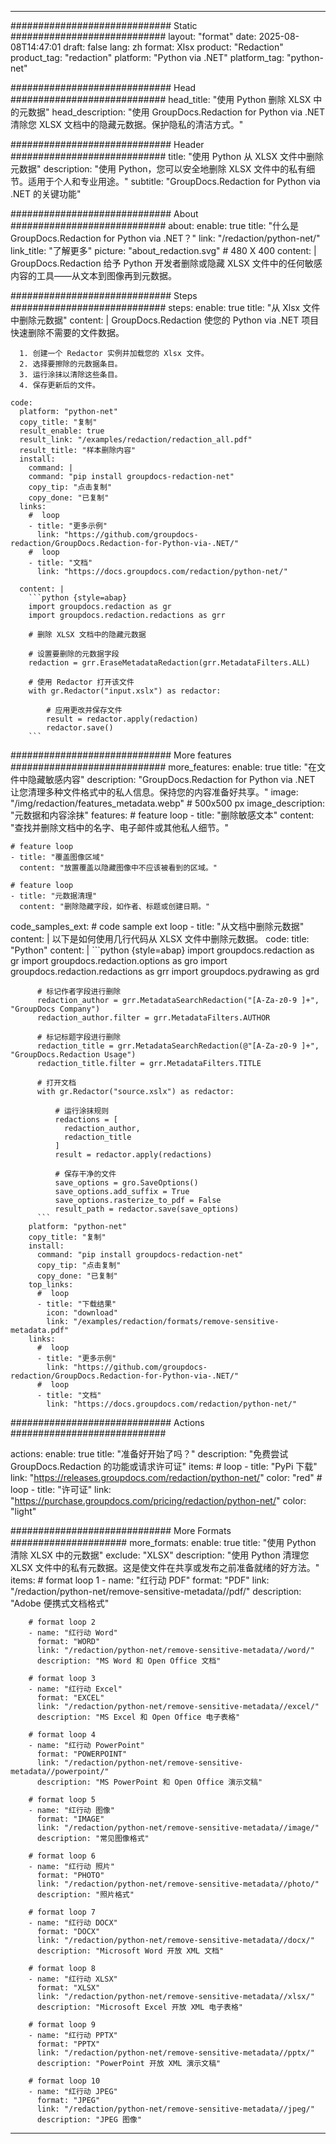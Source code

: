
---
############################# Static ############################
layout: "format"
date:  2025-08-08T14:47:01
draft: false
lang: zh
format: Xlsx
product: "Redaction"
product_tag: "redaction"
platform: "Python via .NET"
platform_tag: "python-net"

############################# Head ############################
head_title: "使用 Python 删除 XLSX 中的元数据"
head_description: "使用 GroupDocs.Redaction for Python via .NET 清除您 XLSX 文档中的隐藏元数据。保护隐私的清洁方式。"

############################# Header ############################
title: "使用 Python 从 XLSX 文件中删除元数据" 
description: "使用 Python，您可以安全地删除 XLSX 文件中的私有细节。适用于个人和专业用途。"
subtitle: "GroupDocs.Redaction for Python via .NET 的关键功能" 

############################# About ############################
about:
    enable: true
    title: "什么是 GroupDocs.Redaction for Python via .NET？"
    link: "/redaction/python-net/"
    link_title: "了解更多"
    picture: "about_redaction.svg" # 480 X 400
    content: |
       GroupDocs.Redaction 给予 Python 开发者删除或隐藏 XLSX 文件中的任何敏感内容的工具——从文本到图像再到元数据。

############################# Steps ############################
steps:
    enable: true
    title: "从 Xlsx 文件中删除元数据"
    content: |
      GroupDocs.Redaction 使您的 Python via .NET 项目快速删除不需要的文件数据。
      
      1. 创建一个 Redactor 实例并加载您的 Xlsx 文件。
      2. 选择要擦除的元数据条目。
      3. 运行涂抹以清除这些条目。
      4. 保存更新后的文件。
   
    code:
      platform: "python-net"
      copy_title: "复制"
      result_enable: true
      result_link: "/examples/redaction/redaction_all.pdf"
      result_title: "样本删除内容"
      install:
        command: |
        command: "pip install groupdocs-redaction-net"
        copy_tip: "点击复制"
        copy_done: "已复制"
      links:
        #  loop
        - title: "更多示例"
          link: "https://github.com/groupdocs-redaction/GroupDocs.Redaction-for-Python-via-.NET/"
        #  loop
        - title: "文档"
          link: "https://docs.groupdocs.com/redaction/python-net/"
          
      content: |
        ```python {style=abap}
        import groupdocs.redaction as gr
        import groupdocs.redaction.redactions as grr

        # 删除 XLSX 文档中的隐藏元数据

        # 设置要删除的元数据字段
        redaction = grr.EraseMetadataRedaction(grr.MetadataFilters.ALL)

        # 使用 Redactor 打开该文件
        with gr.Redactor("input.xslx") as redactor:

            # 应用更改并保存文件
            result = redactor.apply(redaction)
            redactor.save()
        ```            


############################# More features ############################
more_features:
  enable: true
  title: "在文件中隐藏敏感内容"
  description: "GroupDocs.Redaction for Python via .NET 让您清理多种文件格式中的私人信息。保持您的内容准备好共享。"
  image: "/img/redaction/features_metadata.webp" # 500x500 px
  image_description: "元数据和内容涂抹"
  features:
    # feature loop
    - title: "删除敏感文本"
      content: "查找并删除文档中的名字、电子邮件或其他私人细节。"

    # feature loop
    - title: "覆盖图像区域"
      content: "放置覆盖以隐藏图像中不应该被看到的区域。"

    # feature loop
    - title: "元数据清理"
      content: "删除隐藏字段，如作者、标题或创建日期。"
      
  code_samples_ext:
    # code sample ext loop
    - title: "从文档中删除元数据"
      content: |
        以下是如何使用几行代码从 XLSX 文件中删除元数据。
      code:
        title: "Python"
        content: |
          ```python {style=abap}
          import groupdocs.redaction as gr
          import groupdocs.redaction.options as gro
          import groupdocs.redaction.redactions as grr
          import groupdocs.pydrawing as grd

          # 标记作者字段进行删除
          redaction_author = grr.MetadataSearchRedaction("[A-Za-z0-9 ]+", "GroupDocs Company")
          redaction_author.filter = grr.MetadataFilters.AUTHOR

          # 标记标题字段进行删除
          redaction_title = grr.MetadataSearchRedaction(@"[A-Za-z0-9 ]+", "GroupDocs.Redaction Usage")
          redaction_title.filter = grr.MetadataFilters.TITLE

          # 打开文档
          with gr.Redactor("source.xslx") as redactor:

              # 运行涂抹规则
              redactions = [
                redaction_author,
                redaction_title
              ]
              result = redactor.apply(redactions)

              # 保存干净的文件
              save_options = gro.SaveOptions()
              save_options.add_suffix = True
              save_options.rasterize_to_pdf = False
              result_path = redactor.save(save_options)
          ```
        platform: "python-net"
        copy_title: "复制"
        install:
          command: "pip install groupdocs-redaction-net"
          copy_tip: "点击复制"
          copy_done: "已复制"
        top_links:
          #  loop
          - title: "下载结果"
            icon: "download"
            link: "/examples/redaction/formats/remove-sensitive-metadata.pdf"
        links:
          #  loop
          - title: "更多示例"
            link: "https://github.com/groupdocs-redaction/GroupDocs.Redaction-for-Python-via-.NET/"
          #  loop
          - title: "文档"
            link: "https://docs.groupdocs.com/redaction/python-net/"


############################# Actions ############################

actions:
  enable: true
  title: "准备好开始了吗？"
  description: "免费尝试 GroupDocs.Redaction 的功能或请求许可证"
  items:
    #  loop
    - title: "PyPi 下载"
      link: "https://releases.groupdocs.com/redaction/python-net/"
      color: "red"
        #  loop
    - title: "许可证"
      link: "https://purchase.groupdocs.com/pricing/redaction/python-net/"
      color: "light"


############################# More Formats #####################
more_formats:
    enable: true
    title: "使用 Python 清除 XLSX 中的元数据"
    exclude: "XLSX"
    description: "使用 Python 清理您 XLSX 文件中的私有元数据。这是使文件在共享或发布之前准备就绪的好方法。"
    items: 
        # format loop 1
        - name: "红行动 PDF"
          format: "PDF"
          link: "/redaction/python-net/remove-sensitive-metadata//pdf/"
          description: "Adobe 便携式文档格式"

        # format loop 2
        - name: "红行动 Word"
          format: "WORD"
          link: "/redaction/python-net/remove-sensitive-metadata//word/"
          description: "MS Word 和 Open Office 文档"
          
        # format loop 3
        - name: "红行动 Excel"
          format: "EXCEL"
          link: "/redaction/python-net/remove-sensitive-metadata//excel/"
          description: "MS Excel 和 Open Office 电子表格"

        # format loop 4
        - name: "红行动 PowerPoint"
          format: "POWERPOINT"
          link: "/redaction/python-net/remove-sensitive-metadata//powerpoint/"
          description: "MS PowerPoint 和 Open Office 演示文稿"

        # format loop 5
        - name: "红行动 图像"
          format: "IMAGE"
          link: "/redaction/python-net/remove-sensitive-metadata//image/"
          description: "常见图像格式"

        # format loop 6
        - name: "红行动 照片"
          format: "PHOTO"
          link: "/redaction/python-net/remove-sensitive-metadata//photo/"
          description: "照片格式"

        # format loop 7
        - name: "红行动 DOCX"
          format: "DOCX"
          link: "/redaction/python-net/remove-sensitive-metadata//docx/"
          description: "Microsoft Word 开放 XML 文档"
          
        # format loop 8
        - name: "红行动 XLSX"
          format: "XLSX"
          link: "/redaction/python-net/remove-sensitive-metadata//xlsx/"
          description: "Microsoft Excel 开放 XML 电子表格"
          
        # format loop 9
        - name: "红行动 PPTX"
          format: "PPTX"
          link: "/redaction/python-net/remove-sensitive-metadata//pptx/"
          description: "PowerPoint 开放 XML 演示文稿"

        # format loop 10
        - name: "红行动 JPEG"
          format: "JPEG"
          link: "/redaction/python-net/remove-sensitive-metadata//jpeg/"
          description: "JPEG 图像"


---